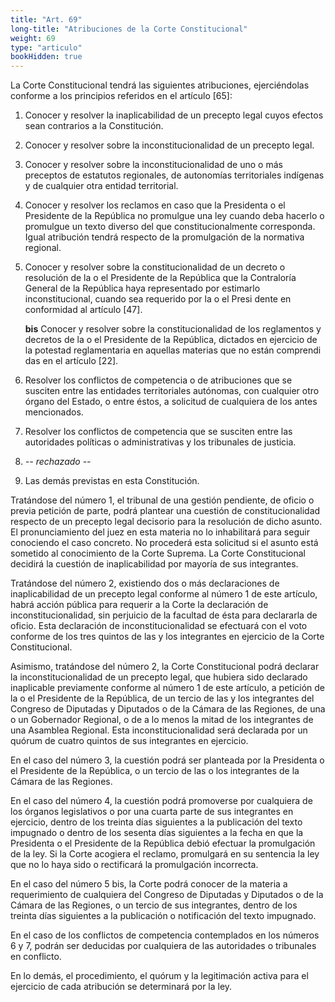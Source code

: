 ```yaml
---
title: "Art. 69"
long-title: "Atribuciones de la Corte Constitucional"
weight: 69
type: "articulo"
bookHidden: true
---
```

La Corte Constitucional tendrá las siguientes atribuciones, ejerciéndolas conforme a los principios referidos en el artículo [65]:

1. Conocer y resolver la inaplicabilidad de un precepto legal cuyos efectos sean contrarios a la Constitución.

2. Conocer y resolver sobre la inconstitucionalidad de un precepto legal.

3. Conocer y resolver sobre la inconstitucionalidad de uno o más preceptos de estatutos regionales, de autonomías territoriales indígenas y de cualquier otra entidad territorial.

4. Conocer y resolver los reclamos en caso que la Presidenta o el Presidente de la República no promulgue una ley cuando deba hacerlo o promulgue un texto diverso del que constitucionalmente corresponda. Igual atribución tendrá respecto de la promulgación de la normativa regional.

5. Conocer y resolver sobre la constitucionalidad de un decreto o resolución de la o el Presidente de la República que la Contraloría General de la República haya representado por estimarlo inconstitucional, cuando sea requerido por la o el Presi
dente en conformidad al artículo [47].

    **bis** Conocer y resolver sobre la constitucionalidad de los reglamentos y decretos de la o el Presidente de la República, dictados en ejercicio de la potestad reglamentaria en aquellas materias que no están comprendi
das en el artículo [22].

6. Resolver los conflictos de competencia o de atribuciones que se susciten entre las entidades territoriales autónomas, con cualquier otro órgano del Estado, o entre éstos, a solicitud de cualquiera de los antes mencionados.

7. Resolver los conflictos de competencia que se susciten entre las autoridades políticas o administrativas y los tribunales de justicia.

8. *-- rechazado --*

9. Las demás previstas en esta Constitución.

Tratándose del número 1, el tribunal de una gestión pendiente, de oficio o previa petición de parte, podrá plantear una cuestión de constitucionalidad respecto de un precepto legal decisorio para la resolución de dicho asunto. El pronunciamiento del juez en esta materia no lo inhabilitará para seguir conociendo el caso concreto. No procederá esta solicitud si el asunto está sometido al conocimiento de la Corte Suprema. La Corte Constitucional decidirá la cuestión de inaplicabilidad por mayoría de sus integrantes.

Tratándose del número 2, existiendo dos o más declaraciones de inaplicabilidad de un precepto legal conforme al número 1 de este artículo, habrá acción pública para requerir a la Corte la declaración de inconstitucionalidad, sin perjuicio de la facultad de ésta para declararla de oficio. Esta declaración de inconstitucionalidad se efectuará con el voto conforme de los tres quintos de las y los integrantes en ejercicio de la Corte Constitucional.
  
Asimismo, tratándose del número 2, la Corte Constitucional podrá declarar la inconstitucionalidad de un precepto legal, que hubiera sido declarado inaplicable previamente conforme al número 1 de este artículo, a petición de la o el Presidente de la República, de un tercio de las y los integrantes del Congreso de Diputadas y Diputados o de la Cámara de las Regiones, de una o un Gobernador Regional, o de a lo menos la mitad de los integrantes de una Asamblea Regional. Esta inconstitucionalidad será declarada por un quórum de cuatro quintos de sus integrantes en ejercicio.

En el caso del número 3, la cuestión podrá ser planteada por la Presidenta o el Presidente de la República, o un tercio de las o los integrantes de la Cámara de las Regiones.

En el caso del número 4, la cuestión podrá promoverse por cualquiera de los órganos legislativos o por una cuarta parte de sus integrantes en ejercicio, dentro de los treinta días siguientes a la publicación del texto impugnado o dentro de los sesenta días siguientes a la fecha en que la Presidenta o el Presidente de la República debió efectuar la promulgación de la ley. Si la Corte acogiera el reclamo, promulgará en su sentencia la ley que no lo haya sido o rectificará la promulgación incorrecta.

En el caso del número 5 bis, la Corte podrá conocer de la materia a requerimiento de cualquiera del Congreso de Diputadas y Diputados o de la Cámara de las Regiones, o un tercio de sus integrantes, dentro de los treinta días siguientes a la publicación o notificación del texto impugnado.

En el caso de los conflictos de competencia contemplados en los números 6 y 7, podrán ser deducidas por cualquiera de las autoridades o tribunales en conflicto.

En lo demás, el procedimiento, el quórum y la legitimación activa para el ejercicio de cada atribución se determinará por la ley.